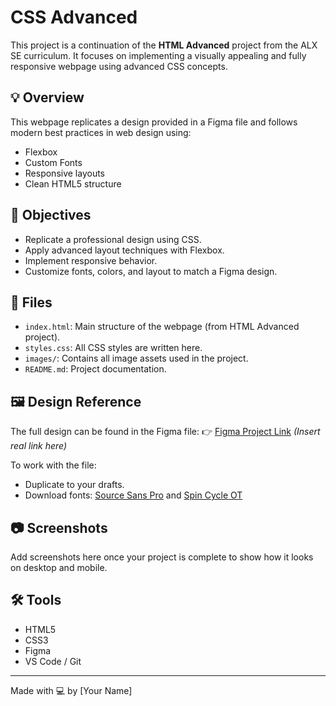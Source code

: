# CSS Advanced

This project is a continuation of the **HTML Advanced** project from the ALX SE curriculum. It focuses on implementing a visually appealing and fully responsive webpage using advanced CSS concepts.

## 💡 Overview

This webpage replicates a design provided in a Figma file and follows modern best practices in web design using:
- Flexbox
- Custom Fonts
- Responsive layouts
- Clean HTML5 structure

## 🎯 Objectives

- Replicate a professional design using CSS.
- Apply advanced layout techniques with Flexbox.
- Implement responsive behavior.
- Customize fonts, colors, and layout to match a Figma design.

## 📁 Files

- `index.html`: Main structure of the webpage (from HTML Advanced project).
- `styles.css`: All CSS styles are written here.
- `images/`: Contains all image assets used in the project.
- `README.md`: Project documentation.

## 🖼️ Design Reference

The full design can be found in the Figma file:
👉 [Figma Project Link](#) *(Insert real link here)*

To work with the file:
- Duplicate to your drafts.
- Download fonts: [Source Sans Pro](https://fonts.google.com/specimen/Source+Sans+Pro) and [Spin Cycle OT](https://www.fontsgeek.com/fonts/Spin-Cycle-OT-Regular)

## 📷 Screenshots

Add screenshots here once your project is complete to show how it looks on desktop and mobile.

## 🛠️ Tools

- HTML5
- CSS3
- Figma
- VS Code / Git

---

Made with 💻 by [Your Name]
